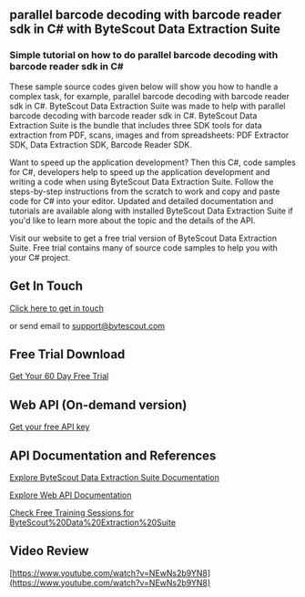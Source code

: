 ## parallel barcode decoding with barcode reader sdk in C# with ByteScout Data Extraction Suite

### Simple tutorial on how to do parallel barcode decoding with barcode reader sdk in C#

These sample source codes given below will show you how to handle a complex task, for example, parallel barcode decoding with barcode reader sdk in C#. ByteScout Data Extraction Suite was made to help with parallel barcode decoding with barcode reader sdk in C#. ByteScout Data Extraction Suite is the bundle that includes three SDK tools for data extraction from PDF, scans, images and from spreadsheets: PDF Extractor SDK, Data Extraction SDK, Barcode Reader SDK.

 Want to speed up the application development? Then this C#, code samples for C#, developers help to speed up the application development and writing a code when using ByteScout Data Extraction Suite. Follow the steps-by-step instructions from the scratch to work and copy and paste code for C# into your editor. Updated and detailed documentation and tutorials are available along with installed ByteScout Data Extraction Suite if you'd like to learn more about the topic and the details of the API.

Visit our website to get a free trial version of ByteScout Data Extraction Suite. Free trial contains many of source code samples to help you with your C# project.

## Get In Touch

[Click here to get in touch](https://bytescout.zendesk.com/hc/en-us/requests/new?subject=ByteScout%20Data%20Extraction%20Suite%20Question)

or send email to [support@bytescout.com](mailto:support@bytescout.com?subject=ByteScout%20Data%20Extraction%20Suite%20Question) 

## Free Trial Download

[Get Your 60 Day Free Trial](https://bytescout.com/download/web-installer?utm_source=github-readme)

## Web API (On-demand version)

[Get your free API key](https://pdf.co/documentation/api?utm_source=github-readme)

## API Documentation and References

[Explore ByteScout Data Extraction Suite Documentation](https://bytescout.com/documentation/index.html?utm_source=github-readme)

[Explore Web API Documentation](https://pdf.co/documentation/api?utm_source=github-readme)

[Check Free Training Sessions for ByteScout%20Data%20Extraction%20Suite](https://academy.bytescout.com/)

## Video Review

[https://www.youtube.com/watch?v=NEwNs2b9YN8](https://www.youtube.com/watch?v=NEwNs2b9YN8)